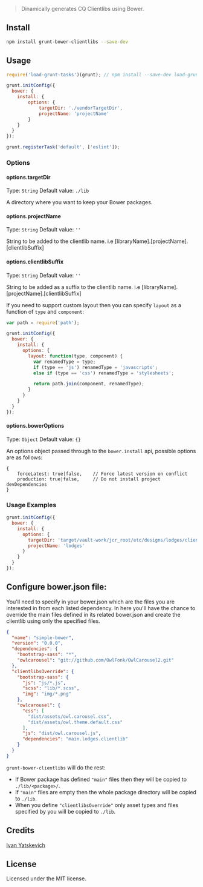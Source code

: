 > Dinamically generates CQ Clientlibs using Bower.

## Install
```bash
npm install grunt-bower-clientlibs --save-dev
```

## Usage

```js
require('load-grunt-tasks')(grunt); // npm install --save-dev load-grunt-tasks

grunt.initConfig({
  bower: {
    install: {
        options: {
            targetDir: './vendorTargetDir',
            projectName: 'projectName'
        }
    }
  }
});

grunt.registerTask('default', ['eslint']);
```

### Options

#### options.targetDir
Type: `String`
Default value: `./lib`

A directory where you want to keep your Bower packages.

#### options.projectName
Type: `String`
Default value: `''`

String to be added to the clientlib name. i.e [libraryName].[projectName].[clientlibSuffix]

#### options.clientlibSuffix
Type: `String`
Default value: `''`

String to be added as a suffix to the clientlib name. i.e [libraryName].[projectName].[clientlibSuffix]


If you need to support custom layout then you can specify `layout` as a function of `type` and `component`:

```js
var path = require('path');

grunt.initConfig({
  bower: {
    install: {
      options: {
        layout: function(type, component) {
          var renamedType = type;
          if (type == 'js') renamedType = 'javascripts';
          else if (type == 'css') renamedType = 'stylesheets';

          return path.join(component, renamedType);
        }
      }
    }
  }
});
```

#### options.bowerOptions
Type: `Object`
Default value: `{}`

An options object passed through to the `bower.install` api, possible options are as follows:

```
{
    forceLatest: true|false,    // Force latest version on conflict
    production: true|false,     // Do not install project devDependencies
}
```

### Usage Examples

```js
grunt.initConfig({
  bower: {
    install: {
      options: {
        targetDir: 'target/vault-work/jcr_root/etc/designs/lodges/clientlibs/vendor',
        projectName: 'lodges'
      }
    }
  }
});
```


## Configure bower.json file:

You'll need to specify in your bower.json which are the files you are interested in from each listed dependency. In here you'll have the chance to override the main files defined in its related bower.json and create the clientlib using only the specified files. 

```json
{
  "name": "simple-bower",
  "version": "0.0.0",
  "dependencies": {
    "bootstrap-sass": "*",
    "owlcarousel": "git://github.com/OwlFonk/OwlCarousel2.git"
  },
  "clientlibsOverride": {
    "bootstrap-sass": {
      "js": "js/*.js",
      "scss": "lib/*.scss",
      "img": "img/*.png"
    },
    "owlcarousel": {
      "css": [
        "dist/assets/owl.carousel.css",
        "dist/assets/owl.theme.default.css"
      ],
      "js": "dist/owl.carousel.js",
      "dependencies": "main.lodges.clientlib"
    }
  }
}
```
`grunt-bower-clientlibs` will do the rest:

* If Bower package has defined `"main"` files then they will be copied to `./lib/<package>/`.
* If `"main"` files are empty then the whole package directory will be copied to `./lib`.
* When you define `"clientlibsOverride"` only asset types and files specified by you will be copied to `./lib`.

## Credits
[Ivan Yatskevich](https://github.com/yatskevich/grunt-bower-task)

## License
Licensed under the MIT license.
